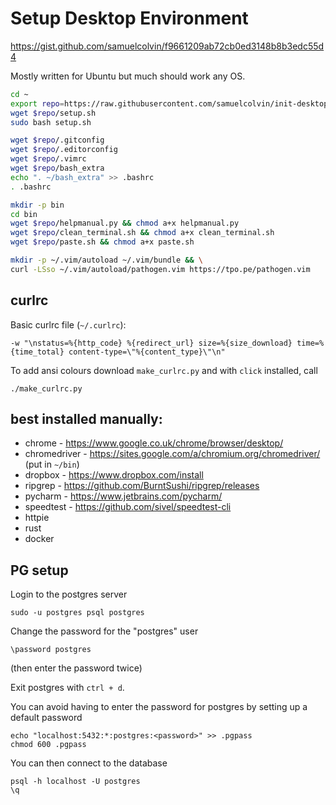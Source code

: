 # Setup Desktop Environment

https://gist.github.com/samuelcolvin/f9661209ab72cb0ed3148b8b3edc55d4

Mostly written for Ubuntu but much should work any OS.

```bash
cd ~
export repo=https://raw.githubusercontent.com/samuelcolvin/init-desktop/master
wget $repo/setup.sh
sudo bash setup.sh

wget $repo/.gitconfig
wget $repo/.editorconfig
wget $repo/.vimrc
wget $repo/bash_extra
echo ". ~/bash_extra" >> .bashrc
. .bashrc

mkdir -p bin
cd bin
wget $repo/helpmanual.py && chmod a+x helpmanual.py
wget $repo/clean_terminal.sh && chmod a+x clean_terminal.sh
wget $repo/paste.sh && chmod a+x paste.sh

mkdir -p ~/.vim/autoload ~/.vim/bundle && \
curl -LSso ~/.vim/autoload/pathogen.vim https://tpo.pe/pathogen.vim
```

## curlrc

Basic curlrc file (`~/.curlrc`):

    -w "\nstatus=%{http_code} %{redirect_url} size=%{size_download} time=%{time_total} content-type=\"%{content_type}\"\n"

To add ansi colours download `make_curlrc.py` and with `click` installed, call

    ./make_curlrc.py

## best installed manually:

* chrome - https://www.google.co.uk/chrome/browser/desktop/
* chromedriver - https://sites.google.com/a/chromium.org/chromedriver/ (put in `~/bin`)
* dropbox - https://www.dropbox.com/install
* ripgrep - https://github.com/BurntSushi/ripgrep/releases
* pycharm - https://www.jetbrains.com/pycharm/
* speedtest - https://github.com/sivel/speedtest-cli
* httpie
* rust
* docker


## PG setup

Login to the postgres server

    sudo -u postgres psql postgres

Change the password for the "postgres" user

    \password postgres

(then enter the password twice)

Exit postgres with `ctrl + d`.

You can avoid having to enter the password for postgres by setting up a default password

    echo "localhost:5432:*:postgres:<password>" >> .pgpass
    chmod 600 .pgpass

You can then connect to the database

    psql -h localhost -U postgres
    \q
